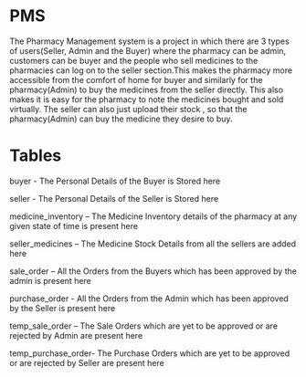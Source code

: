 # PMS

The Pharmacy Management system is a project in which there are 3 types of users(Seller, Admin and the Buyer) where the pharmacy can be admin, customers can be buyer and the people who sell medicines to the pharmacies can log on to the seller section.This makes the pharmacy more accessible from the comfort of home for buyer and similarly for the pharmacy(Admin) to buy the medicines from the seller directly. This also makes it is easy for the pharmacy to note the medicines bought and sold virtually. The seller can also just upload their stock , so that the pharmacy(Admin) can buy the medicine they desire to buy.

# Tables

buyer - The Personal Details of the Buyer is Stored here

seller - The Personal Details of the Seller is Stored here

medicine_inventory – The Medicine Inventory details of the pharmacy at any given state of time is present here

seller_medicines – The Medicine Stock Details from all the sellers are added here

sale_order – All the Orders from the Buyers which has been approved by the admin is present here

purchase_order - All the Orders from the Admin which has been approved by the Seller is present here

temp_sale_order – The Sale Orders which are yet to be approved or are rejected by Admin are present here

temp_purchase_order- The Purchase Orders which are yet to be approved or are rejected by Seller are present here
